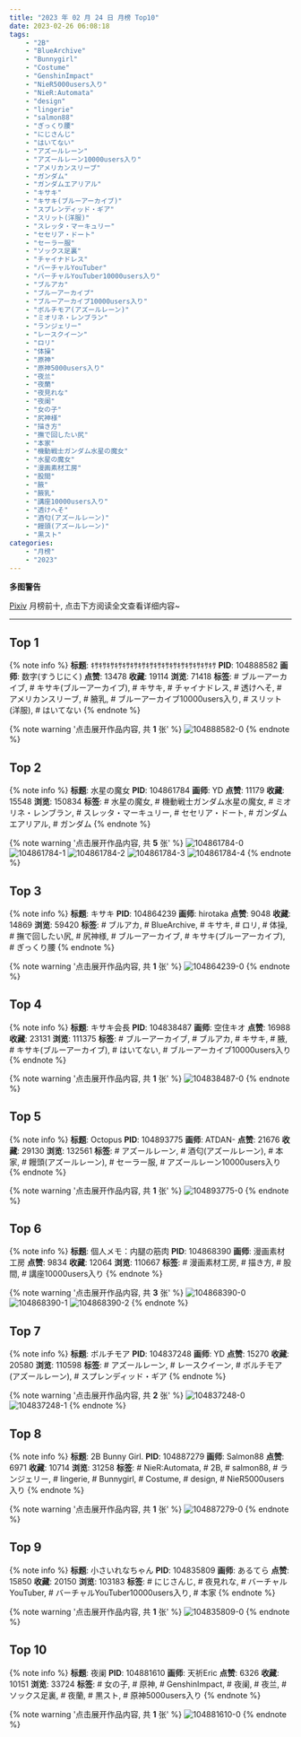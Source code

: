 ```yaml
---
title: "2023 年 02 月 24 日 月榜 Top10"
date: 2023-02-26 06:08:18
tags:
    - "2B"
    - "BlueArchive"
    - "Bunnygirl"
    - "Costume"
    - "GenshinImpact"
    - "NieR5000users入り"
    - "NieR:Automata"
    - "design"
    - "lingerie"
    - "salmon88"
    - "ぎっくり腰"
    - "にじさんじ"
    - "はいてない"
    - "アズールレーン"
    - "アズールレーン10000users入り"
    - "アメリカンスリーブ"
    - "ガンダム"
    - "ガンダムエアリアル"
    - "キサキ"
    - "キサキ(ブルーアーカイブ)"
    - "スプレンディッド・ギア"
    - "スリット(洋服)"
    - "スレッタ・マーキュリー"
    - "セセリア・ドート"
    - "セーラー服"
    - "ソックス足裏"
    - "チャイナドレス"
    - "バーチャルYouTuber"
    - "バーチャルYouTuber10000users入り"
    - "ブルアカ"
    - "ブルーアーカイブ"
    - "ブルーアーカイブ10000users入り"
    - "ボルチモア(アズールレーン)"
    - "ミオリネ・レンブラン"
    - "ランジェリー"
    - "レースクイーン"
    - "ロリ"
    - "体操"
    - "原神"
    - "原神5000users入り"
    - "夜兰"
    - "夜蘭"
    - "夜見れな"
    - "夜阑"
    - "女の子"
    - "尻神様"
    - "描き方"
    - "撫で回したい尻"
    - "本家"
    - "機動戦士ガンダム水星の魔女"
    - "水星の魔女"
    - "漫画素材工房"
    - "股間"
    - "腋"
    - "腋乳"
    - "講座10000users入り"
    - "透けへそ"
    - "酒匂(アズールレーン)"
    - "饅頭(アズールレーン)"
    - "黒スト"
categories:
    - "月榜"
    - "2023"
---
```


<i class="fa fa-triangle-exclamation"></i>**多图警告**<i class="fa fa-triangle-exclamation"></i>

[Pixiv](https://www.pixiv.net/) 月榜前十, 点击下方阅读全文查看详细内容~

<!-- more -->

---

## Top 1

{% note info %}
**标题**: ｷｻｷｻｷｻｷｻｷｻｷｻｷｻｷｻｷｻｷｻｷｻｷｻｷｻｷｻｷｻｷｻ
**PID**: 104888582 **画师**: 数字(すうじにく)
**点赞**: 13478 **收藏**: 19114 **浏览**: 71418
**标签**: # ブルーアーカイブ, # キサキ(ブルーアーカイブ), # キサキ, # チャイナドレス, # 透けへそ, # アメリカンスリーブ, # 腋乳, # ブルーアーカイブ10000users入り, # スリット(洋服), # はいてない
{% endnote %}

{% note warning '点击展开作品内容, 共 **1** 张' %}
![104888582-0](https://i.pixiv.re/img-original/img/2023/01/28/22/45/44/104888582_p0.png)
{% endnote %}

## Top 2

{% note info %}
**标题**: 水星の魔女
**PID**: 104861784 **画师**: YD
**点赞**: 11179 **收藏**: 15548 **浏览**: 150834
**标签**: # 水星の魔女, # 機動戦士ガンダム水星の魔女, # ミオリネ・レンブラン, # スレッタ・マーキュリー, # セセリア・ドート, # ガンダムエアリアル, # ガンダム
{% endnote %}

{% note warning '点击展开作品内容, 共 **5** 张' %}
![104861784-0](https://i.pixiv.re/img-original/img/2023/01/28/00/01/33/104861784_p0.jpg)
![104861784-1](https://i.pixiv.re/img-original/img/2023/01/28/00/01/33/104861784_p1.jpg)
![104861784-2](https://i.pixiv.re/img-original/img/2023/01/28/00/01/33/104861784_p2.jpg)
![104861784-3](https://i.pixiv.re/img-original/img/2023/01/28/00/01/33/104861784_p3.jpg)
![104861784-4](https://i.pixiv.re/img-original/img/2023/01/28/00/01/33/104861784_p4.jpg)
{% endnote %}

## Top 3

{% note info %}
**标题**: キサキ
**PID**: 104864239 **画师**: hirotaka
**点赞**: 9048 **收藏**: 14869 **浏览**: 59420
**标签**: # ブルアカ, # BlueArchive, # キサキ, # ロリ, # 体操, # 撫で回したい尻, # 尻神様, # ブルーアーカイブ, # キサキ(ブルーアーカイブ), # ぎっくり腰
{% endnote %}

{% note warning '点击展开作品内容, 共 **1** 张' %}
![104864239-0](https://i.pixiv.re/img-original/img/2023/01/28/01/24/13/104864239_p0.jpg)
{% endnote %}

## Top 4

{% note info %}
**标题**: キサキ会長
**PID**: 104838487 **画师**: 空住キオ
**点赞**: 16988 **收藏**: 23131 **浏览**: 111375
**标签**: # ブルーアーカイブ, # ブルアカ, # キサキ, # 腋, # キサキ(ブルーアーカイブ), # はいてない, # ブルーアーカイブ10000users入り
{% endnote %}

{% note warning '点击展开作品内容, 共 **1** 张' %}
![104838487-0](https://i.pixiv.re/img-original/img/2023/01/27/01/31/18/104838487_p0.jpg)
{% endnote %}

## Top 5

{% note info %}
**标题**: Octopus
**PID**: 104893775 **画师**: ATDAN-
**点赞**: 21676 **收藏**: 29130 **浏览**: 132561
**标签**: # アズールレーン, # 酒匂(アズールレーン), # 本家, # 饅頭(アズールレーン), # セーラー服, # アズールレーン10000users入り
{% endnote %}

{% note warning '点击展开作品内容, 共 **1** 张' %}
![104893775-0](https://i.pixiv.re/img-original/img/2023/01/29/01/34/33/104893775_p0.jpg)
{% endnote %}

## Top 6

{% note info %}
**标题**: 個人メモ：内腿の筋肉
**PID**: 104868390 **画师**: 漫画素材工房
**点赞**: 9834 **收藏**: 12064 **浏览**: 110667
**标签**: # 漫画素材工房, # 描き方, # 股間, # 講座10000users入り
{% endnote %}

{% note warning '点击展开作品内容, 共 **3** 张' %}
![104868390-0](https://i.pixiv.re/img-original/img/2023/01/28/07/00/04/104868390_p0.jpg)
![104868390-1](https://i.pixiv.re/img-original/img/2023/01/28/07/00/04/104868390_p1.jpg)
![104868390-2](https://i.pixiv.re/img-original/img/2023/01/28/07/00/04/104868390_p2.jpg)
{% endnote %}

## Top 7

{% note info %}
**标题**: ボルチモア
**PID**: 104837248 **画师**: YD
**点赞**: 15270 **收藏**: 20580 **浏览**: 110598
**标签**: # アズールレーン, # レースクイーン, # ボルチモア(アズールレーン), # スプレンディッド・ギア
{% endnote %}

{% note warning '点击展开作品内容, 共 **2** 张' %}
![104837248-0](https://i.pixiv.re/img-original/img/2023/01/27/00/37/34/104837248_p0.jpg)
![104837248-1](https://i.pixiv.re/img-original/img/2023/01/27/00/37/34/104837248_p1.jpg)
{% endnote %}

## Top 8

{% note info %}
**标题**: 2B Bunny Girl.
**PID**: 104887279 **画师**: Salmon88
**点赞**: 6971 **收藏**: 10714 **浏览**: 31258
**标签**: # NieR:Automata, # 2B, # salmon88, # ランジェリー, # lingerie, # Bunnygirl, # Costume, # design, # NieR5000users入り
{% endnote %}

{% note warning '点击展开作品内容, 共 **1** 张' %}
![104887279-0](https://i.pixiv.re/img-original/img/2023/01/28/22/07/16/104887279_p0.jpg)
{% endnote %}

## Top 9

{% note info %}
**标题**: 小さいれなちゃん
**PID**: 104835809 **画师**: あるてら
**点赞**: 15850 **收藏**: 20150 **浏览**: 103183
**标签**: # にじさんじ, # 夜見れな, # バーチャルYouTuber, # バーチャルYouTuber10000users入り, # 本家
{% endnote %}

{% note warning '点击展开作品内容, 共 **1** 张' %}
![104835809-0](https://i.pixiv.re/img-original/img/2023/01/27/00/00/27/104835809_p0.png)
{% endnote %}

## Top 10

{% note info %}
**标题**: 夜阑
**PID**: 104881610 **画师**: 天祈Eric
**点赞**: 6326 **收藏**: 10151 **浏览**: 33724
**标签**: # 女の子, # 原神, # GenshinImpact, # 夜阑, # 夜兰, # ソックス足裏, # 夜蘭, # 黒スト, # 原神5000users入り
{% endnote %}

{% note warning '点击展开作品内容, 共 **1** 张' %}
![104881610-0](https://i.pixiv.re/img-original/img/2023/01/28/19/59/50/104881610_p0.jpg)
{% endnote %}
